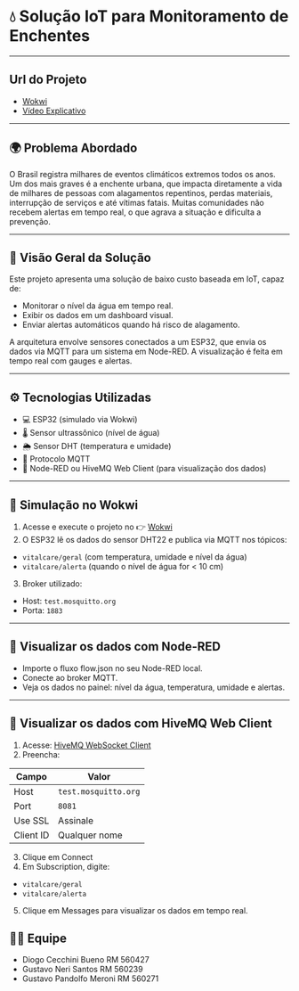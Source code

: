 # 💧 Solução IoT para Monitoramento de Enchentes

---

## Url do Projeto
- [Wokwi](https://wokwi.com/projects/432408126780728321)
- [Vídeo Explicativo](https://www.youtube.com/watch?v=c-JunqTGOkQ)

---

## 🌍 Problema Abordado

O Brasil registra milhares de eventos climáticos extremos todos os anos. Um dos mais graves é a enchente urbana, que impacta diretamente a vida de milhares de pessoas com alagamentos repentinos, perdas materiais, interrupção de serviços e até vítimas fatais.
Muitas comunidades não recebem alertas em tempo real, o que agrava a situação e dificulta a prevenção.

---

## 🚀 Visão Geral da Solução

Este projeto apresenta uma solução de baixo custo baseada em IoT, capaz de:
- Monitorar o nível da água em tempo real.
- Exibir os dados em um dashboard visual.
- Enviar alertas automáticos quando há risco de alagamento.

A arquitetura envolve sensores conectados a um ESP32, que envia os dados via MQTT para um sistema em Node-RED. A visualização é feita em tempo real com gauges e alertas.

---

## ⚙️ Tecnologias Utilizadas

- 💻 ESP32 (simulado via Wokwi)
- 🌡️ Sensor ultrassônico (nível de água)
- 🌦️ Sensor DHT (temperatura e umidade)
- 🔄 Protocolo MQTT
- 🧠 Node-RED ou HiveMQ Web Client (para visualização dos dados)

---

## 🚀 Simulação no Wokwi
1. Acesse e execute o projeto no 👉 [Wokwi](https://wokwi.com/projects/432408126780728321)
2. O ESP32 lê os dados do sensor DHT22 e publica via MQTT nos tópicos:
- `vitalcare/geral` (com temperatura, umidade e nível da água)
- `vitalcare/alerta` (quando o nível de água for < 10 cm)
3. Broker utilizado:
- Host: `test.mosquitto.org`
- Porta: `1883`

---

## 📡 Visualizar os dados com Node-RED
- Importe o fluxo flow.json no seu Node-RED local.
- Conecte ao broker MQTT.
- Veja os dados no painel: nível da água, temperatura, umidade e alertas.

---

## 📡 Visualizar os dados com HiveMQ Web Client
1. Acesse: [HiveMQ WebSocket Client](https://www.hivemq.com/demos/websocket-client/)
2. Preencha:

| Campo     | Valor                |
| --------- | -------------------- |
| Host      | `test.mosquitto.org` |
| Port      | `8081`               |
| Use SSL   | Assinale             |
| Client ID | Qualquer nome        |

3. Clique em Connect
4. Em Subscription, digite:
- `vitalcare/geral`
- `vitalcare/alerta`
5. Clique em Messages para visualizar os dados em tempo real.

## 🧑‍💻 Equipe
- Diogo Cecchini Bueno       RM 560427
- Gustavo Neri Santos        RM 560239
- Gustavo Pandolfo Meroni    RM 560271
